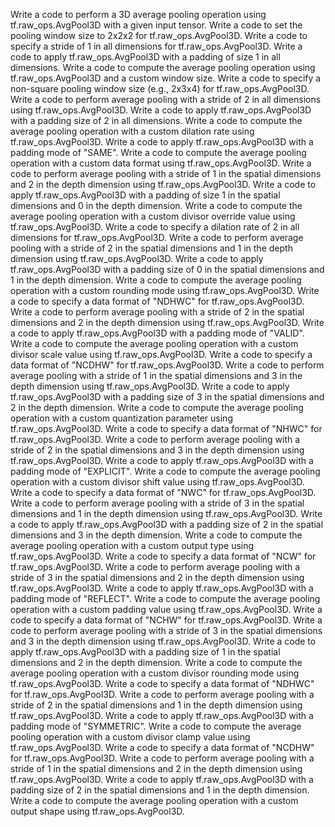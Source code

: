 Write a code to perform a 3D average pooling operation using tf.raw_ops.AvgPool3D with a given input tensor.
Write a code to set the pooling window size to 2x2x2 for tf.raw_ops.AvgPool3D.
Write a code to specify a stride of 1 in all dimensions for tf.raw_ops.AvgPool3D.
Write a code to apply tf.raw_ops.AvgPool3D with a padding of size 1 in all dimensions.
Write a code to compute the average pooling operation using tf.raw_ops.AvgPool3D and a custom window size.
Write a code to specify a non-square pooling window size (e.g., 2x3x4) for tf.raw_ops.AvgPool3D.
Write a code to perform average pooling with a stride of 2 in all dimensions using tf.raw_ops.AvgPool3D.
Write a code to apply tf.raw_ops.AvgPool3D with a padding size of 2 in all dimensions.
Write a code to compute the average pooling operation with a custom dilation rate using tf.raw_ops.AvgPool3D.
Write a code to apply tf.raw_ops.AvgPool3D with a padding mode of "SAME".
Write a code to compute the average pooling operation with a custom data format using tf.raw_ops.AvgPool3D.
Write a code to perform average pooling with a stride of 1 in the spatial dimensions and 2 in the depth dimension using tf.raw_ops.AvgPool3D.
Write a code to apply tf.raw_ops.AvgPool3D with a padding of size 1 in the spatial dimensions and 0 in the depth dimension.
Write a code to compute the average pooling operation with a custom divisor override value using tf.raw_ops.AvgPool3D.
Write a code to specify a dilation rate of 2 in all dimensions for tf.raw_ops.AvgPool3D.
Write a code to perform average pooling with a stride of 2 in the spatial dimensions and 1 in the depth dimension using tf.raw_ops.AvgPool3D.
Write a code to apply tf.raw_ops.AvgPool3D with a padding size of 0 in the spatial dimensions and 1 in the depth dimension.
Write a code to compute the average pooling operation with a custom rounding mode using tf.raw_ops.AvgPool3D.
Write a code to specify a data format of "NDHWC" for tf.raw_ops.AvgPool3D.
Write a code to perform average pooling with a stride of 2 in the spatial dimensions and 2 in the depth dimension using tf.raw_ops.AvgPool3D.
Write a code to apply tf.raw_ops.AvgPool3D with a padding mode of "VALID".
Write a code to compute the average pooling operation with a custom divisor scale value using tf.raw_ops.AvgPool3D.
Write a code to specify a data format of "NCDHW" for tf.raw_ops.AvgPool3D.
Write a code to perform average pooling with a stride of 1 in the spatial dimensions and 3 in the depth dimension using tf.raw_ops.AvgPool3D.
Write a code to apply tf.raw_ops.AvgPool3D with a padding size of 3 in the spatial dimensions and 2 in the depth dimension.
Write a code to compute the average pooling operation with a custom quantization parameter using tf.raw_ops.AvgPool3D.
Write a code to specify a data format of "NHWC" for tf.raw_ops.AvgPool3D.
Write a code to perform average pooling with a stride of 2 in the spatial dimensions and 3 in the depth dimension using tf.raw_ops.AvgPool3D.
Write a code to apply tf.raw_ops.AvgPool3D with a padding mode of "EXPLICIT".
Write a code to compute the average pooling operation with a custom divisor shift value using tf.raw_ops.AvgPool3D.
Write a code to specify a data format of "NWC" for tf.raw_ops.AvgPool3D.
Write a code to perform average pooling with a stride of 3 in the spatial dimensions and 1 in the depth dimension using tf.raw_ops.AvgPool3D.
Write a code to apply tf.raw_ops.AvgPool3D with a padding size of 2 in the spatial dimensions and 3 in the depth dimension.
Write a code to compute the average pooling operation with a custom output type using tf.raw_ops.AvgPool3D.
Write a code to specify a data format of "NCW" for tf.raw_ops.AvgPool3D.
Write a code to perform average pooling with a stride of 3 in the spatial dimensions and 2 in the depth dimension using tf.raw_ops.AvgPool3D.
Write a code to apply tf.raw_ops.AvgPool3D with a padding mode of "REFLECT".
Write a code to compute the average pooling operation with a custom padding value using tf.raw_ops.AvgPool3D.
Write a code to specify a data format of "NCHW" for tf.raw_ops.AvgPool3D.
Write a code to perform average pooling with a stride of 3 in the spatial dimensions and 3 in the depth dimension using tf.raw_ops.AvgPool3D.
Write a code to apply tf.raw_ops.AvgPool3D with a padding size of 1 in the spatial dimensions and 2 in the depth dimension.
Write a code to compute the average pooling operation with a custom divisor rounding mode using tf.raw_ops.AvgPool3D.
Write a code to specify a data format of "NDHWC" for tf.raw_ops.AvgPool3D.
Write a code to perform average pooling with a stride of 2 in the spatial dimensions and 1 in the depth dimension using tf.raw_ops.AvgPool3D.
Write a code to apply tf.raw_ops.AvgPool3D with a padding mode of "SYMMETRIC".
Write a code to compute the average pooling operation with a custom divisor clamp value using tf.raw_ops.AvgPool3D.
Write a code to specify a data format of "NCDHW" for tf.raw_ops.AvgPool3D.
Write a code to perform average pooling with a stride of 1 in the spatial dimensions and 2 in the depth dimension using tf.raw_ops.AvgPool3D.
Write a code to apply tf.raw_ops.AvgPool3D with a padding size of 2 in the spatial dimensions and 1 in the depth dimension.
Write a code to compute the average pooling operation with a custom output shape using tf.raw_ops.AvgPool3D.